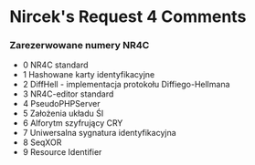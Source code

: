 # Nircek's Request 4 Comments
### Zarezerwowane numery NR4C
- 0 NR4C standard
- 1 Hashowane karty identyfikacyjne
- 2 DiffHell - implementacja protokołu Diffiego-Hellmana
- 3 NR4C-editor standard
- 4 PseudoPHPServer
- 5 Założenia układu ŚI
- 6 Alforytm szyfrujący CRY
- 7 Uniwersalna sygnatura identyfikacyjna
- 8 SeqXOR
- 9 Resource Identifier
